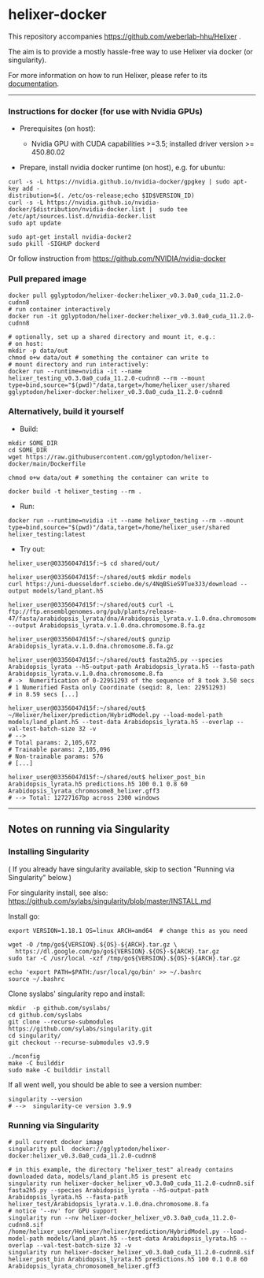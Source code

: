 # helixer-docker

This repository accompanies https://github.com/weberlab-hhu/Helixer .

The aim is to provide a mostly hassle-free way to use Helixer via docker (or singularity).

For more information on how to run Helixer, please refer to its [documentation](https://github.com/weberlab-hhu/Helixer).

--------

### Instructions for docker (for use with Nvidia GPUs) ###

- Prerequisites (on host):
  - Nvidia GPU with CUDA capabilities >=3.5; installed driver version >= 450.80.02 

- Prepare, install nvidia docker runtime (on host), e.g. for ubuntu:
```
curl -s -L https://nvidia.github.io/nvidia-docker/gpgkey | sudo apt-key add -
distribution=$(. /etc/os-release;echo $ID$VERSION_ID)
curl -s -L https://nvidia.github.io/nvidia-docker/$distribution/nvidia-docker.list |  sudo tee /etc/apt/sources.list.d/nvidia-docker.list
sudo apt update

sudo apt-get install nvidia-docker2
sudo pkill -SIGHUP dockerd 
```
Or follow instruction from https://github.com/NVIDIA/nvidia-docker

### Pull prepared image ###
```
docker pull gglyptodon/helixer-docker:helixer_v0.3.0a0_cuda_11.2.0-cudnn8
# run container interactively 
docker run -it gglyptodon/helixer-docker:helixer_v0.3.0a0_cuda_11.2.0-cudnn8
```
```
# optionally, set up a shared directory and mount it, e.g.:
# on host:
mkdir -p data/out
chmod o+w data/out # something the container can write to
# mount directory and run interactively:
docker run --runtime=nvidia -it --name helixer_testing_v0.3.0a0_cuda_11.2.0-cudnn8 --rm --mount type=bind,source="$(pwd)"/data,target=/home/helixer_user/shared gglyptodon/helixer-docker:helixer_v0.3.0a0_cuda_11.2.0-cudnn8
```

### Alternatively, build it yourself ###
- Build:
```
mkdir SOME_DIR
cd SOME_DIR
wget https://raw.githubusercontent.com/gglyptodon/helixer-docker/main/Dockerfile

chmod o+w data/out # something the container can write to

docker build -t helixer_testing --rm .
```


- Run:
```
docker run --runtime=nvidia -it --name helixer_testing --rm --mount type=bind,source="$(pwd)"/data,target=/home/helixer_user/shared helixer_testing:latest
```


- Try out:
```
helixer_user@03356047d15f:~$ cd shared/out/

helixer_user@03356047d15f:~/shared/out$ mkdir models
curl https://uni-duesseldorf.sciebo.de/s/4NqBSieS9Tue3J3/download --output models/land_plant.h5

helixer_user@03356047d15f:~/shared/out$ curl -L ftp://ftp.ensemblgenomes.org/pub/plants/release-47/fasta/arabidopsis_lyrata/dna/Arabidopsis_lyrata.v.1.0.dna.chromosome.8.fa.gz --output Arabidopsis_lyrata.v.1.0.dna.chromosome.8.fa.gz

helixer_user@03356047d15f:~/shared/out$ gunzip Arabidopsis_lyrata.v.1.0.dna.chromosome.8.fa.gz

helixer_user@03356047d15f:~/shared/out$ fasta2h5.py --species Arabidopsis_lyrata --h5-output-path Arabidopsis_lyrata.h5 --fasta-path Arabidopsis_lyrata.v.1.0.dna.chromosome.8.fa
# ->  Numerification of 0-22951293 of the sequence of 8 took 3.50 secs
# 1 Numerified Fasta only Coordinate (seqid: 8, len: 22951293)
# in 8.59 secs [...]

helixer_user@03356047d15f:~/shared/out$ ~/Helixer/helixer/prediction/HybridModel.py --load-model-path models/land_plant.h5 --test-data Arabidopsis_lyrata.h5 --overlap --val-test-batch-size 32 -v
# -->
# Total params: 2,105,672
# Trainable params: 2,105,096
# Non-trainable params: 576
# [...]

helixer_user@03356047d15f:~/shared/out$ helixer_post_bin Arabidopsis_lyrata.h5 predictions.h5 100 0.1 0.8 60 Arabidopsis_lyrata_chromosome8_helixer.gff3
# --> Total: 12727167bp across 2300 windows

```
-----------------------------------

Notes on running via Singularity 
---

### Installing Singularity ###

( If you already have singularity available, skip to section "Running via Singularity" below.)

For singularity install, see also: 
https://github.com/sylabs/singularity/blob/master/INSTALL.md

Install go:
```
export VERSION=1.18.1 OS=linux ARCH=amd64  # change this as you need

wget -O /tmp/go${VERSION}.${OS}-${ARCH}.tar.gz \
  https://dl.google.com/go/go${VERSION}.${OS}-${ARCH}.tar.gz
sudo tar -C /usr/local -xzf /tmp/go${VERSION}.${OS}-${ARCH}.tar.gz

echo 'export PATH=$PATH:/usr/local/go/bin' >> ~/.bashrc
source ~/.bashrc
```

Clone syslabs' singularity repo and install: 
```
mkdir  -p github.com/syslabs/
cd github.com/syslabs
git clone --recurse-submodules https://github.com/sylabs/singularity.git
cd singularity/
git checkout --recurse-submodules v3.9.9

./mconfig
make -C builddir
sudo make -C builddir install

```

If all went well, you should be able to see a version number:
```
singularity --version
# -->  singularity-ce version 3.9.9

```

### Running via Singularity ###

```
# pull current docker image 
singularity pull  docker://gglyptodon/helixer-docker:helixer_v0.3.0a0_cuda_11.2.0-cudnn8

# in this example, the directory "helixer_test" already contains downloaded data, models/land_plant.h5 is present etc 
singularity run helixer-docker_helixer_v0.3.0a0_cuda_11.2.0-cudnn8.sif fasta2h5.py --species Arabidopsis_lyrata --h5-output-path Arabidopsis_lyrata.h5 --fasta-path helixer_test/Arabidopsis_lyrata.v.1.0.dna.chromosome.8.fa
# notice '--nv' for GPU support
singularity run --nv helixer-docker_helixer_v0.3.0a0_cuda_11.2.0-cudnn8.sif /home/helixer_user/Helixer/helixer/prediction/HybridModel.py --load-model-path models/land_plant.h5 --test-data Arabidopsis_lyrata.h5 --overlap --val-test-batch-size 32 -v
singularity run helixer-docker_helixer_v0.3.0a0_cuda_11.2.0-cudnn8.sif helixer_post_bin Arabidopsis_lyrata.h5 predictions.h5 100 0.1 0.8 60 Arabidopsis_lyrata_chromosome8_helixer.gff3
```
